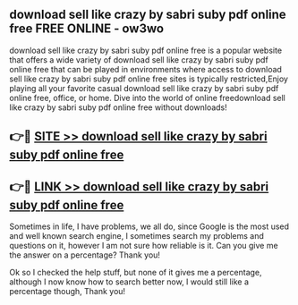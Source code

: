 ## download sell like crazy by sabri suby pdf online free FREE ONLINE - ow3wo

download sell like crazy by sabri suby pdf online free is a popular website that offers a wide variety of download sell like crazy by sabri suby pdf online free that can be played in environments where access to download sell like crazy by sabri suby pdf online free sites is typically restricted,Enjoy playing all your favorite casual download sell like crazy by sabri suby pdf online free, office, or home. Dive into the world of online freedownload sell like crazy by sabri suby pdf online free without downloads!

## 👉🔴 [SITE >> download sell like crazy by sabri suby pdf online free](http://news.freeplayer.one?title=download_sell_like_crazy_by_sabri_suby_pdf_online_free&ref=FRRE)

## 👉🔴 [LINK >> download sell like crazy by sabri suby pdf online free](http://news.freeplayer.one?title=download_sell_like_crazy_by_sabri_suby_pdf_online_free&ref=FREE)

Sometimes in life, I have problems, we all do, since Google is the most used and well known search engine, I sometimes search my problems and questions on it, however I am not sure how reliable is it. Can you give me the answer on a percentage? Thank you!

Ok so I checked the help stuff, but none of it gives me a percentage, although I now know how to search better now, I would still like a percentage though, Thank you!